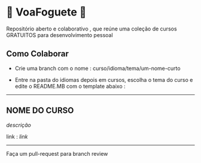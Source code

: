 # 🚀 VoaFoguete 🚀






Repositório aberto e colaborativo , que reúne uma coleção de cursos GRATUITOS para desenvolvimento pessoal 

## Como Colaborar

- Crie uma branch com o nome : curso/idioma/tema/um-nome-curto

- Entre na pasta do idiomas depois em cursos, escolha o tema do curso e edite o README.MB com o template abaixo : 

<hr/>

## NOME DO CURSO

*descrição*

link : *link*

<hr/>

Faça um pull-request para branch review 
